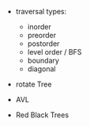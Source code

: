 - traversal types:
  + inorder
  + preorder
  + postorder
  + level order / BFS
  - boundary
  - diagonal

- rotate Tree
- AVL
- Red Black Trees
